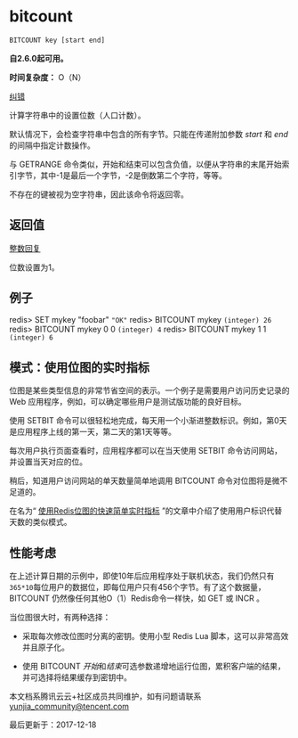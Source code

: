 # bitcount

```javascript
BITCOUNT key [start end]
```

**自2.6.0起可用。**

**时间复杂度：** O（N）

[纠错](javascript:;)

计算字符串中的设置位数（人口计数）。

默认情况下，会检查字符串中包含的所有字节。只能在传递附加参数 *start* 和 *end* 的间隔中指定计数操作。

与 GETRANGE 命令类似，开始和结束可以包含负值，以便从字符串的末尾开始索引字节，其中-1是最后一个字节，-2是倒数第二个字符，等等。

不存在的键被视为空字符串，因此该命令将返回零。

## 返回值

[整数回复](https://redis.io/topics/protocol#integer-reply)

位数设置为1。

## 例子

redis> SET mykey "foobar" `"OK"` redis> BITCOUNT mykey `(integer) 26` redis> BITCOUNT mykey 0 0 `(integer) 4` redis> BITCOUNT mykey 1 1 `(integer) 6`

## 模式：使用位图的实时指标

位图是某些类型信息的非常节省空间的表示。一个例子是需要用户访问历史记录的 Web 应用程序，例如，可以确定哪些用户是测试版功能的良好目标。

使用 SETBIT 命令可以很轻松地完成，每天用一个小渐进整数标识。例如，第0天是应用程序上线的第一天，第二天的第1天等等。

每次用户执行页面查看时，应用程序都可以在当天使用 SETBIT 命令访问网站，并设置当天对应的位。

稍后，知道用户访问网站的单天数量简单地调用 BITCOUNT 命令对位图将是微不足道的。

在名为“ [使用Redis位图的快速简单实时指标](http://blog.getspool.com/2011/11/29/fast-easy-realtime-metrics-using-redis-bitmaps) ”的文章中介绍了使用用户标识代替天数的类似模式。

## 性能考虑

在上述计算日期的示例中，即使10年后应用程序处于联机状态，我们仍然只有`365*10`每位用户的数据位，即每位用户只有456个字节。有了这个数据量，BITCOUNT 仍然像任何其他O（1）Redis命令一样快，如 GET 或 INCR 。

当位图很大时，有两种选择：

- 采取每次修改位图时分离的密钥。使用小型 Redis Lua 脚本，这可以非常高效并且原子化。

- 使用 BITCOUNT *开始*和*结束*可选参数递增地运行位图，累积客户端的结果，并可选择将结果缓存到密钥中。

本文档系腾讯云云+社区成员共同维护，如有问题请联系 yunjia_community@tencent.com

最后更新于：2017-12-18
